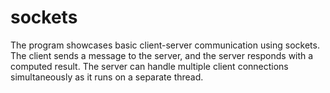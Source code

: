 # sockets
The program showcases basic client-server communication using sockets. The client sends a message to the server, and the server responds with a computed result. The server can handle multiple client connections simultaneously as it runs on a separate thread.
